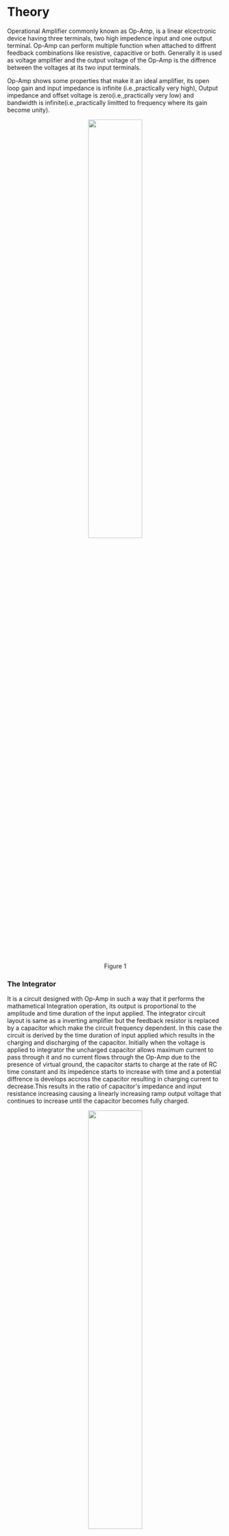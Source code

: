 # Theory




Operational Amplifier commonly known as Op-Amp, is a linear elcectronic device having three terminals, two high impedence input and one output terminal. Op-Amp can perform multiple function when attached to diffrent feedback combinations like resistive, capacitive or both. Generally it is used as voltage amplifier and the output voltage of the Op-Amp is the diffrence between the voltages at its two input terminals.


Op-Amp shows some properties that make it an ideal amplifier, its open loop gain and input impedance is infinite (i.e.,practically very high), Output impedance and offset voltage is zero(i.e.,practically very low) and bandwidth is infinite(i.e.,practically limitted to frequency where its gain become unity).

<div align="center">
<img src="images/opamp.png" width="50%">
<p>Figure 1  </p>
</div>


### The Integrator


It is a circuit designed with Op-Amp in such a way that it performs the mathametical Integration operation, its output is proportional to the amplitude and time duration of the input applied. The integrator circuit layout is same as a inverting amplifier but the feedback resistor is replaced by a capacitor which make the circuit frequency dependent. In this case the circuit is derived by the time duration of input applied which results in the charging and discharging of the capacitor. Initially when the voltage is applied to integrator the uncharged capacitor allows maximum current to pass through it and no current flows through the Op-Amp due to the presence of virtual ground, the capacitor starts to charge at the rate of RC time constant and its impedence starts to increase with time and a potential diffrence is develops accross the capacitor resulting in charging current to decrease.This results in the ratio of capacitor's impedance and input resistance increasing causing a linearly increasing ramp output voltage that continues to increase until the capacitor becomes fully charged.

<div align="center">
<img src="images/integrator.png" width="50%">
<p>Figure 2  </p>
</div>

Since, the Output voltage is the potential difference accross capacitor.
$$V_C = \frac{Q}{C}$$				           
or,   $$V_C = V_X - V_{OUT} = -V_{OUT}$$                                     
$$therefore -\frac{dVout}{dt} =\frac{1}{C} \times \frac{dQ}{dt}$$                    	
$$\frac{dQ}{dt}$$ is the current as the $$V_x$$ is 0.
and input current can be written as<br>
         $$I_{IN} = \frac{(V_{IN} -0)}{R_{IN}}  $$                                                                                  
and current through capacitor  I<sub>f</sub> can be  written as 
         $$I_f = C \times \frac{dVout}{dt} = C \times \frac{1}{C} \times \frac{dQ}{dt} = \frac{dQ}{dt}$$   
Assuming the ideal Op-amp its input impedance is infinite so no current pass through it.
         $$I_{IN} = I_f =\frac{V_{IN} }{R_{IN}} = C \times \frac{dVout}{dt}$$                            
therefor,  $$\frac{V_{IN}}{V_{OUT}} \times \frac{dt}{R_{IN} \times C} = 1$$                                  
so, $$V_{OUT} = -\frac{1}{R_{IN} \times C}  &int; Vin. dt$$                                   
or, 
$$V_{OUT}  =-\frac{1}{j \times &omega; R_{IN} \times C} \times V_{IN}$$                                                                    
where (-) sing indicates 108 degree phase shift.


### The Differentiator

In the differentiator circuit the input is connected to the the inverting output of the Op-Amp through a capacitor(C) and a negetive feedback is provided to the inverting input terminal through a resistor(Rf), which is same as an integrator circuit with feedback capacitor and input resistor being replaced with each other. Here the circuit performs a mathematical differentiation operation, and the output is the first derivative of the input signal, 180' out of phase and apmlified with a factor Rf*C. The capacitor on the input allows only the AC component and restrict the DC, at low frequency the reactance of capicitor is very high causing a low gain and high frequency vice varsa but and high frequency the circuit becomes unstable.

<div align="center">
<img src="images/differentiator.png" width="50%">
<p>Figure 3  </p>
</div>

Since, the node voltage \(V_x\) is 0 <br>
        $$I_{IN}= I_f = - \frac{V_{OUT}}{R_f}$$                                                          
The charge accross capacitor is given by,
       $$Q = C \times V_{IN}$$				                                 
 The rate of change of charge is:
       $$\frac{dQ}{dt} = C \times \frac{dV_{IN}}{dt}$$                                             
and we know that $$\frac{dQ}{dt}$$  is capacitor current,
  $$I_f = C \times \frac{dV_{IN}}{dt} = I_{IN}$$		                                  
Therefore from eq. 4.1 and 4.4,<br>
     $$-\frac{V_{OUT}}{R_f} = C \times \frac{dV_{IN}}{dt}$$                                         
and Output voltage is
     $$V_{OUT} = -R_f \times C \times \frac{dV_{IN}}{dt}$$ 

## Oscilloscope Tutorial

An oscilloscope displays a voltage waveform versus time and has the following components:
- a screen to display a waveform,
- input jacks for connecting the signal to be displayed,
- dials to control how the signal will be displayed.

The screen is cathode ray tube found in most television sets where the face of the screen is divided up into a 2 dimensional grid (or axes or scale); In this experiment we consider 8x10 grid. The vertical grid is divided up into 8 (major) divisions and the horizontal grid is divided into 10 major divisions. To improve the precision, each of these divisions is further broken up into 5 minor divisions. The horizontal axis (X-axis) represents time and the vertical axis (Y-axis) represents voltage. The scope displays (also called a signal trace or trace) the input signal voltage along the vertical (or Y-axis) while an internally generated signal (called the horizontal sweep or sweep signal) is simultaneously produced along the X-axis creating a 2- dimensional time trace of the input signal

<div align="center">
<img src="images/oscilloscope.png" width="50%">
<p>Figure 4  </p>
</div>

**volts/div**- This control lets you change how many volts are represented by each vertical increment of grid (vertical axis) on the screen. Basically, it allows you to zoom in and out along the y axis.

**time/div**- This control lets you change how much time is represented by each horizontal increment of the grid overlay on the screen. It allows you to zoom in and out along the x axis.

If volt/div is set to 1 volt which implies each mazor vertical division is 1 volt where as each minor vertical division is 0.2 volt. And time/div is set to 0.1ms/div which implies each maor horiontal division is 0.1ms. Voltage on the vertical scale is 1 volt/div multiply by (number of division). Time on the horizontalscale is 0.1msec multiply by (number of division). In the figure 5, 1 volt/div and amplitude of the input signal is 1 volt. Here 0.1mses/div, the frequency is 1 kHz and its period is 1 complete cycle in 1m sec.

<div align="center">
<img src="images/oscilloscope1vd.png" width="50%">
<p>Figure 5  </p>
</div>

In the figure 6, if volt/div is set to 2volt/div, which implies each mazor division is 2 volt where as each minor division is 0.5volt.

<div align="center">
<img src="images/oscilloscope2vd.png" width="50%">
<p>Figure 6  </p>
</div>


**Note:** If you set the Volts/Div too low, you’ll clip the signal. Similarly, setting it too high, and you’ll won’t find the signal, i.e. the signal will b flat. ncreasing the Timebase will display more cycles of a periodic signal. Conversely, reducing the Timebase, fewer cycles will be displayed.

Virtual Oscilloscope Tutorial : [Virtual Oscilloscope Tutorial](http://vlabs.iitkgp.ac.in/be/exp18/content/Oscilloscope%20Details_intg_diff_opamp.pdf)

<script id="MathJax-script" async src="https://cdn.jsdelivr.net/npm/mathjax@3/es5/tex-mml-chtml.js"></script>